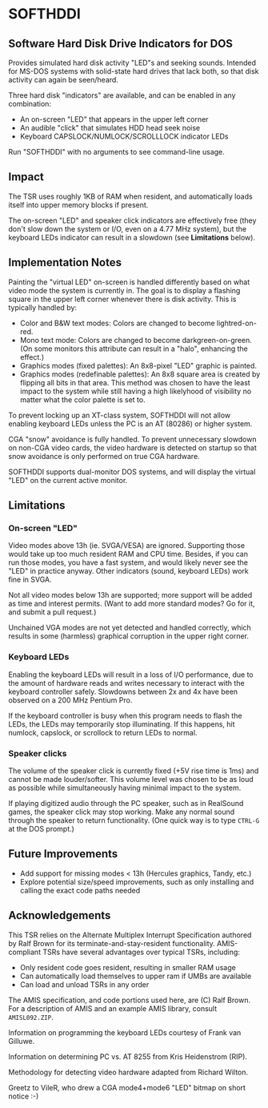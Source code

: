 # SOFTHDDI
## Software Hard Disk Drive Indicators for DOS

Provides simulated hard disk activity "LED"s and seeking sounds.
Intended for MS-DOS systems with solid-state hard drives that lack both, so that disk activity can again be seen/heard.

Three hard disk "indicators" are available, and can be enabled in any combination:

 - An on-screen "LED" that appears in the upper left corner
 - An audible "click" that simulates HDD head seek noise
 - Keyboard CAPSLOCK/NUMLOCK/SCROLLLOCK indicator LEDs

Run "SOFTHDDI" with no arguments to see command-line usage.

## Impact

The TSR uses roughly 1KB of RAM when resident, and automatically loads itself into upper memory blocks if present.

The on-screen "LED" and speaker click indicators are effectively free (they don't slow down the system or I/O, even on a 4.77 MHz system), but the keyboard LEDs indicator can result in a slowdown (see **Limitations** below).

## Implementation Notes

Painting the "virtual LED" on-screen is handled differently based on what video mode the system is currently in.  The goal is to display a flashing square in the upper left corner whenever there is disk activity.  This is typically handled by:

- Color and B&W text modes:  Colors are changed to become lightred-on-red.
- Mono text mode:  Colors are changed to become darkgreen-on-green. (On some monitors this attribute can result in a "halo", enhancing the effect.)
- Graphics modes (fixed palettes):  An 8x8-pixel "LED" graphic is painted.
- Graphics modes (redefinable palettes):  An 8x8 square area is created by flipping all bits in that area.  This method was chosen to have the least impact to the system while still having a high likelyhood of visibility no matter what the color palette is set to.

To prevent locking up an XT-class system, SOFTHDDI will not allow enabling keyboard LEDs unless the PC is an AT (80286) or higher system.

CGA "snow" avoidance is fully handled.  To prevent unnecessary slowdown on non-CGA video cards, the video hardware is detected on startup so that snow avoidance is only performed on true CGA hardware.

SOFTHDDI supports dual-monitor DOS systems, and will display the virtual "LED" on the current active monitor.

## Limitations

### On-screen "LED"

Video modes above 13h (ie. SVGA/VESA) are ignored.  Supporting those would take up too much resident RAM and CPU time.  Besides, if you can run those modes, you have a fast system, and would likely never see the "LED" in practice anyway.  Other indicators (sound, keyboard LEDs) work fine in SVGA.

Not all video modes below 13h are supported; more support will be added as time and interest permits.  (Want to add more standard modes? Go for it, and submit a pull request.)

Unchained VGA modes are not yet detected and handled correctly, which results in some (harmless) graphical corruption in the upper right corner.

### Keyboard LEDs

Enabling the keyboard LEDs will result in a loss of I/O performance, due to the amount of hardware reads and writes necessary to interact with the keyboard controller safely.  Slowdowns between 2x and 4x have been observed on a 200 MHz Pentium Pro.

If the keyboard controller is busy when this program needs to flash the LEDs, the LEDs may temporarily stop illuminating.  If this happens, hit numlock, capslock, or scrollock to return LEDs to normal.

### Speaker clicks

The volume of the speaker click is currently fixed (+5V rise time is 1ms) and cannot be made louder/softer. This volume level was chosen to be as loud as possible while simultaneously having minimal impact to the system.

If playing digitized audio through the PC speaker, such as in RealSound games, the speaker click may stop working.  Make any normal sound through the speaker to return functionality.  (One quick way is to type `CTRL-G` at the DOS prompt.)

## Future Improvements

- Add support for missing modes < 13h (Hercules graphics, Tandy, etc.)
- Explore potential size/speed improvements, such as only installing and calling the exact code paths needed

## Acknowledgements

This TSR relies on the Alternate Multiplex Interrupt Specification authored by Ralf Brown for its terminate-and-stay-resident functionality. AMIS-compliant TSRs have several advantages over typical TSRs, including:

  - Only resident code goes resident, resulting in smaller RAM usage
  - Can automatically load themselves to upper ram if UMBs are available
  - Can load and unload TSRs in any order

The AMIS specification, and code portions used here, are (C) Ralf Brown. For a description of AMIS and an example AMIS library, consult `AMISL092.ZIP`.

Information on programming the keyboard LEDs courtesy of Frank van Gilluwe.

Information on determining PC vs. AT 8255 from Kris Heidenstrom (RIP).

Methodology for detecting video hardware adapted from Richard Wilton.

Greetz to VileR, who drew a CGA mode4+mode6 "LED" bitmap on short notice :-)
